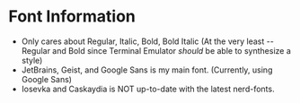# Font Information

- Only cares about Regular, Italic, Bold, Bold Italic (At the very least -- Regular and Bold since Terminal Emulator _should_ be able to synthesize a style)
- JetBrains, Geist, and Google Sans is my main font. (Currently, using Google Sans)
- Iosevka and Caskaydia is NOT up-to-date with the latest nerd-fonts.
